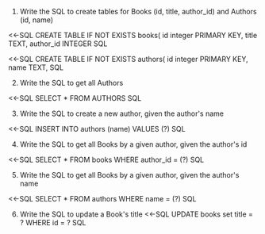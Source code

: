 1.  Write the SQL to create tables for Books (id, title, author_id) and Authors (id, name)

<<-SQL
    CREATE TABLE IF NOT EXISTS books(
        id integer PRIMARY KEY,
        title TEXT,
        author_id INTEGER
SQL

<<-SQL
    CREATE TABLE IF NOT EXISTS authors(
        id integer PRIMARY KEY,
        name TEXT,
SQL

2.  Write the SQL to get all Authors

<<-SQL
    SELECT * FROM AUTHORS
SQL

3.  Write the SQL to create a new author, given the author's name

<<-SQL
    INSERT INTO authors (name) VALUES (?)
SQL

4.  Write the SQL to get all Books by a given author, given the author's id

<<-SQL 
    SELECT * FROM books WHERE author_id = (?)
SQL

5.  Write the SQL to get all Books by a given author, given the author's name

<<-SQL 
    SELECT * FROM authors WHERE name = (?)
SQL

6.  Write the SQL to update a Book's title
<<-SQL 
    UPDATE books set title = ? WHERE id = ?
SQL